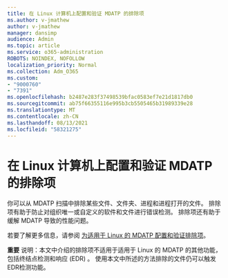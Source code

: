 ```yaml
---
title: 在 Linux 计算机上配置和验证 MDATP 的排除项
ms.author: v-jmathew
author: v-jmathew
manager: dansimp
audience: Admin
ms.topic: article
ms.service: o365-administration
ROBOTS: NOINDEX, NOFOLLOW
localization_priority: Normal
ms.collection: Adm_O365
ms.custom:
- "9000760"
- "7391"
ms.openlocfilehash: b2487e283f37498539bfac0583ef7e21d1817db0
ms.sourcegitcommit: ab75f66355116e995b3cb5505465b31989339e28
ms.translationtype: MT
ms.contentlocale: zh-CN
ms.lasthandoff: 08/13/2021
ms.locfileid: "58321275"
---
```

# <a name="configure-and-validate-exclusions-for-mdatp-on-a-linux-machine"></a>在 Linux 计算机上配置和验证 MDATP 的排除项

你可以从 MDATP 扫描中排除某些文件、文件夹、进程和进程打开的文件。 排除项有助于防止对组织唯一或自定义的软件和文件进行错误检测。 排除项还有助于缓解 MDATP 导致的性能问题。

若要了解更多信息，请参阅 [为适用于 Linux 的 MDATP 配置和验证排除项](https://go.microsoft.com/fwlink/?linkid=2144517)。

**重要** 说明：本文中介绍的排除项不适用于适用于 Linux 的 MDATP 的其他功能，包括终结点检测和响应 (EDR) 。 使用本文中所述的方法排除的文件仍可以触发EDR检测功能。
